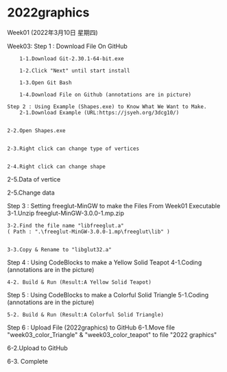# 2022graphics

Week01  (2022年3月10日 星期四)

Week03:
    Step 1 : Download File On GitHub
    
        1-1.Download Git-2.30.1-64-bit.exe
    
        1-2.Click "Next" until start install
        
        1-3.Open Git Bash
        
        1-4.Download File on Github (annotations are in picture)
    
    Step 2 : Using Example (Shapes.exe) to Know What We Want to Make.
        2-1.Download Example (URL:https://jsyeh.org/3dcg10/)


    2-2.Open Shapes.exe


    2-3.Right click can change type of vertices

    
    2-4.Right click can change shape


 2-5.Data of vertice


2-5.Change data



Step 3 : Setting freeglut-MinGW to make the Files From Week01 Executable
    3-1.Unzip freeglut-MinGW-3.0.0-1.mp.zip


    3-2.Find the file name "libfreeglut.a"                                                                          ( Path : ".\freeglut-MinGW-3.0.0-1.mp\freeglut\lib" )

    
    3-3.Copy & Rename to "libglut32.a" 



Step 4 : Using CodeBlocks to make a Yellow Solid Teapot
    4-1.Coding (annotations are in the picture)


    4-2. Build & Run (Result:A Yellow Solid Teapot)



Step 5 : Using CodeBlocks to make a Colorful Solid Triangle
    5-1.Coding (annotations are in the picture)


    5-2. Build & Run (Result:A Colorful Solid Triangle)


Step 6 : Upload File (2022graphics) to GitHub
    6-1.Move file "week03_color_Triangle" & "week03_color_teapot" to file   "2022 graphics"



6-2.Upload to GitHub




6-3. Complete




